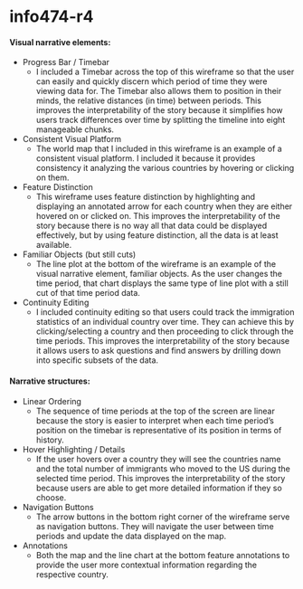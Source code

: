 # info474-r4

#### Visual narrative elements:
* Progress Bar / Timebar
	* I included a Timebar across the top of this wireframe so that the user can easily and quickly discern which period of time they were viewing data for. The Timebar also allows them to position in their minds, the relative distances (in time) between periods. This improves the interpretability of the story because it simplifies how users track differences over time by splitting the timeline into eight manageable chunks.
* Consistent Visual Platform
	* The world map that I included in this wireframe is an example of a consistent visual platform. I included it because it provides consistency it analyzing the various countries by hovering or clicking on them.
* Feature Distinction
	* This wireframe uses feature distinction by highlighting and displaying an annotated arrow for each country when they are either hovered on or clicked on. This improves the interpretability of the story because there is no way all that data could be displayed effectively, but by using feature distinction, all the data is at least available.
* Familiar Objects (but still cuts)
	* The line plot at the bottom of the wireframe is an example of the visual narrative element, familiar objects. As the user changes the time period, that chart displays the same type of line plot with a still cut of that time period data.
* Continuity Editing
	* I included continuity editing so that users could track the immigration statistics of an individual country over time. They can achieve this by clicking/selecting a country and then proceeding to click through the time periods. This improves the interpretability of the story because it allows users to ask questions and find answers by drilling down into specific subsets of the data.

#### Narrative structures:
* Linear Ordering
	* The sequence of time periods at the top of the screen are linear because the story is easier to interpret when each time period’s position on the timebar is representative of its position in terms of history.
* Hover Highlighting / Details
	* If the user hovers over a country they will see the countries name and the total number of immigrants who moved to the US during the selected time period. This improves the interpretability of the story because users are able to get more detailed information if they so choose.
* Navigation Buttons
	* The arrow buttons in the bottom right corner of the wireframe serve as navigation buttons. They will navigate the user between time periods and update the data displayed on the map.
* Annotations
	* Both the map and the line chart at the bottom feature annotations to provide the user more contextual information regarding the respective country.
